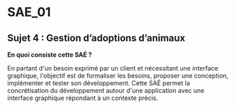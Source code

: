# SAE_01

## Sujet 4 : Gestion d’adoptions d’animaux

**En quoi consiste cette SAÉ ?**

En partant d'un besoin exprimé par un client et nécessitant une interface graphique, l'objectif est de formaliser les besoins, proposer une conception, implémenter et tester son développement. Cette SAÉ permet la concrétisation du développement autour d'une application avec une interface graphique répondant à un contexte précis.
